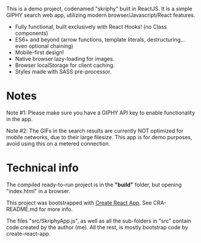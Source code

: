 This is a demo project, codenamed "skriphy" built in ReactJS. It is a simple GIPHY search web app, utilizing modern browser/Javascript/React features.

- Fully functional, built exclusively with React Hooks! (no Class components)
- ES6+ and beyond (arrow functions, template literals, destructuring... even optional chaining)
- Mobile-first design!
- Native browser lazy-loading for images.
- Browser localStorage for client caching.
- Styles made with SASS pre-processor.

# Notes

Note #1: Please make sure you have a GIPHY API key to enable functionality in the app.

Note #2: The GIFs in the search results are currently NOT optimized for mobile networks, due to their large filesize. This app is for demo purposes, avoid using this on a metered connection.

# Technical info

The compiled ready-to-run project is in the **"build"** folder, but opening "index.html" in a browser.

This project was bootstrapped with [Create React App](https://github.com/facebook/create-react-app). See CRA-README.md for more info.

The files "src/SkriphyApp.js", as well as all the sub-folders in "src" contain code created by the author (me). All the rest, is mostly bootstrap code by create-react-app.

